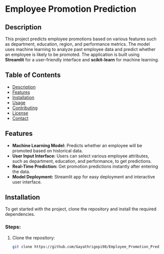 # Employee Promotion Prediction

## Description
This project predicts employee promotions based on various features such as department, education, region, and performance metrics. The model uses machine learning to analyze past employee data and predict whether an employee is likely to be promoted. The application is built using **Streamlit** for a user-friendly interface and **scikit-learn** for machine learning.

## Table of Contents
- [Description](#description)
- [Features](#features)
- [Installation](#installation)
- [Usage](#usage)
- [Contributing](#contributing)
- [License](#license)
- [Contact](#contact)

## Features
- **Machine Learning Model:** Predicts whether an employee will be promoted based on historical data.
- **User Input Interface:** Users can select various employee attributes, such as department, education, and performance, to get predictions.
- **Real-Time Prediction:** Get promotion predictions instantly after entering the data.
- **Model Deployment:** Streamlit app for easy deployment and interactive user interface.

## Installation
To get started with the project, clone the repository and install the required dependencies.

### Steps:
1. Clone the repository:
   ```bash
   git clone https://github.com/Gayathrigopi98/Employee_Promotion_Prediction.git
